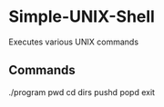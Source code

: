 # Simple-UNIX-Shell
Executes various UNIX commands

## Commands
./program
pwd
cd 
dirs
pushd
popd
exit

